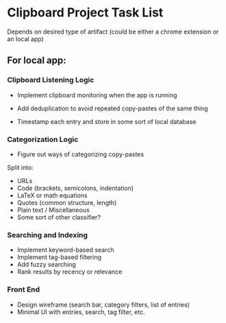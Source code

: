 # Clipboard Project Task List

Depends on desired type of artifact (could be either a chrome extension or an local app)

## For local app:
### Clipboard Listening Logic
- Implement clipboard monitoring when the app is running

- Add deduplication to avoid repeated copy-pastes of the same thing

- Timestamp each entry and store in some sort of local database

### Categorization Logic
- Figure out ways of categorizing copy-pastes

Split into:
- URLs
- Code (brackets, semicolons, indentation)
- LaTeX or math equations
- Quotes (common structure, length)
- Plain text / Miscellaneous
- Some sort of other classifier?

### Searching and Indexing
- Implement keyword-based search
- Implement tag-based filtering
- Add fuzzy searching
- Rank results by recency or relevance

### Front End
- Design wireframe (search bar, category filters, list of entries)
- Minimal UI with entries, search, tag filter, etc.
